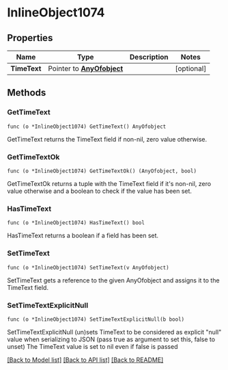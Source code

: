 # InlineObject1074

## Properties

Name | Type | Description | Notes
------------ | ------------- | ------------- | -------------
**TimeText** | Pointer to [**AnyOfobject**](anyOf&lt;object&gt;.md) |  | [optional] 

## Methods

### GetTimeText

`func (o *InlineObject1074) GetTimeText() AnyOfobject`

GetTimeText returns the TimeText field if non-nil, zero value otherwise.

### GetTimeTextOk

`func (o *InlineObject1074) GetTimeTextOk() (AnyOfobject, bool)`

GetTimeTextOk returns a tuple with the TimeText field if it's non-nil, zero value otherwise
and a boolean to check if the value has been set.

### HasTimeText

`func (o *InlineObject1074) HasTimeText() bool`

HasTimeText returns a boolean if a field has been set.

### SetTimeText

`func (o *InlineObject1074) SetTimeText(v AnyOfobject)`

SetTimeText gets a reference to the given AnyOfobject and assigns it to the TimeText field.

### SetTimeTextExplicitNull

`func (o *InlineObject1074) SetTimeTextExplicitNull(b bool)`

SetTimeTextExplicitNull (un)sets TimeText to be considered as explicit "null" value
when serializing to JSON (pass true as argument to set this, false to unset)
The TimeText value is set to nil even if false is passed

[[Back to Model list]](../README.md#documentation-for-models) [[Back to API list]](../README.md#documentation-for-api-endpoints) [[Back to README]](../README.md)


